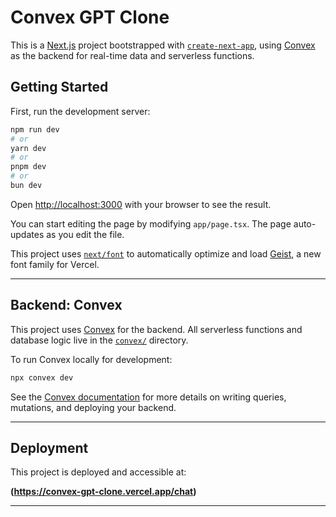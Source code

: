 # Convex GPT Clone

This is a [Next.js](https://nextjs.org) project bootstrapped with [`create-next-app`](https://nextjs.org/docs/app/api-reference/cli/create-next-app), using [Convex](https://convex.dev) as the backend for real-time data and serverless functions.

## Getting Started

First, run the development server:

```bash
npm run dev
# or
yarn dev
# or
pnpm dev
# or
bun dev
```

Open [http://localhost:3000](http://localhost:3000) with your browser to see the result.

You can start editing the page by modifying `app/page.tsx`. The page auto-updates as you edit the file.

This project uses [`next/font`](https://nextjs.org/docs/app/building-your-application/optimizing/fonts) to automatically optimize and load [Geist](https://vercel.com/font), a new font family for Vercel.

---

## Backend: Convex

This project uses [Convex](https://convex.dev) for the backend. All serverless functions and database logic live in the [`convex/`](./convex) directory.

To run Convex locally for development:

```bash
npx convex dev
```

See the [Convex documentation](https://docs.convex.dev/) for more details on writing queries, mutations, and deploying your backend.

---

## Deployment

This project is deployed and accessible at:

**(https://convex-gpt-clone.vercel.app/chat)**

---

